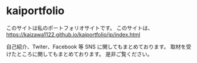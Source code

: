 # kaiportfolio

このサイトは私のポートフォリオサイトです。
このサイトは、https://kaizawa1122.github.io/kaiportfolio/jp/index.html

自己紹介、Twiter、Facebook 等 SNS に関してもまとめております。
取材を受けたところに関してもまとめております。
是非ご覧ください。
